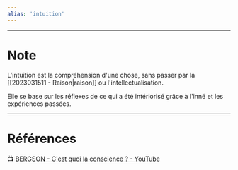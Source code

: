 ```yaml
---
alias: 'intuition'
---
```


---
# Note

L'intuition est la compréhension d'une chose, sans passer par la [[2023031511 - Raison|raison]] ou l'intellectualisation.

Elle se base sur les réflexes de ce qui a été intériorisé grâce à l'inné et les expériences passées.

---
# Références

📺 [BERGSON - C'est quoi la conscience ? - YouTube](https://www.youtube.com/watch?v=E-v2eO_m_Fg)